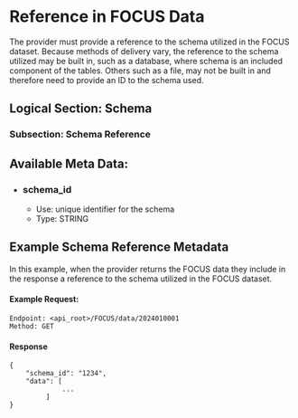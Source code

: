 # Reference in FOCUS Data
The provider must provide a reference to the schema utilized in the FOCUS dataset. Because methods of delivery vary, the reference to the schema utilized may be built in, such as a database, where schema is an included component of the tables. Others such as a file, may not be built in and therefore need to provide an ID to the schema used.  

## Logical Section: Schema
### Subsection: Schema Reference

## Available Meta Data:
* ### schema_id
    * Use: unique identifier for the schema
    * Type: STRING


## Example Schema Reference Metadata

In this example, when the provider returns the FOCUS data they include in the response a reference to the schema utilized in the FOCUS dataset. 

#### Example Request:
    Endpoint: <api_root>/FOCUS/data/2024010001
    Method: GET 
####

#### Response
```
{
	"schema_id": "1234",
	"data": [
             ...
         ]
}
```